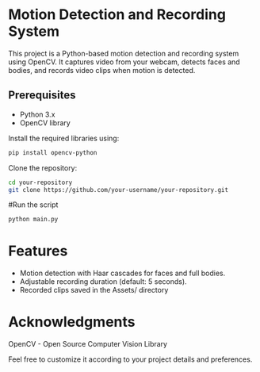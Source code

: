 # Motion Detection and Recording System

This project is a Python-based motion detection and recording system using OpenCV. It captures video from your webcam, detects faces and bodies, and records video clips when motion is detected.

## Prerequisites  
- Python 3.x
- OpenCV library

Install the required libraries using:  
```bash
pip install opencv-python
```  
Clone the repository:
```bash
cd your-repository
git clone https://github.com/your-username/your-repository.git
``` 
#Run the script
```bash
python main.py
```
# Features  
- Motion detection with Haar cascades for faces and full bodies.
- Adjustable recording duration (default: 5 seconds).
- Recorded clips saved in the Assets/ directory

# Acknowledgments
OpenCV - Open Source Computer Vision Library
 
Feel free to customize it according to your project details and preferences.

